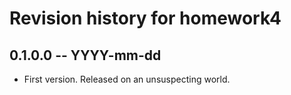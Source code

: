# Revision history for homework4

## 0.1.0.0 -- YYYY-mm-dd

* First version. Released on an unsuspecting world.
